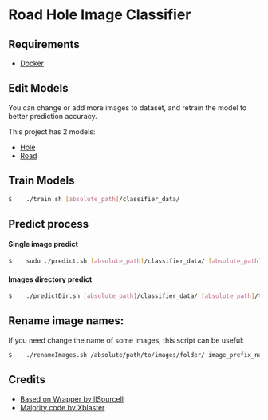 # Road Hole Image Classifier

## Requirements
* [Docker](https://www.docker.com/)

## Edit Models
You can change or add more images to dataset, and retrain the model to better prediction accuracy.

This project has 2 models:

* [Hole](/classifier_data/data/hole/)
* [Road](/classifier_data/data/road/)

## Train Models
```sh
$    ./train.sh [absolute_path]/classifier_data/
```

## Predict process

#### Single image predict
```sh
$    sudo ./predict.sh [absolute_path]/classifier_data/ [absolute_path]/test_images/yourImage.jpg
```

#### Images directory predict
```sh
$    ./predictDir.sh [absolute_path]/classifier_data/ [absolute_path]/test_images [absolute_path]/test_images_result
```

## Rename image names:
If you need change the name of some images, this script can be useful:

```sh
$    ./renameImages.sh /absolute/path/to/images/folder/ image_prefix_name_
```

## Credits
* [Based on Wrapper by llSourcell](https://github.com/llSourcell/tensorflow_image_classifier)
* [Majority code by Xblaster](https://github.com/xblaster)
